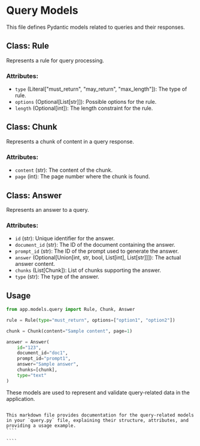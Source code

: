 # Query Models

This file defines Pydantic models related to queries and their responses.

## Class: Rule

Represents a rule for query processing.

### Attributes:
- `type` (Literal["must_return", "may_return", "max_length"]): The type of rule.
- `options` (Optional[List[str]]): Possible options for the rule.
- `length` (Optional[int]): The length constraint for the rule.

## Class: Chunk

Represents a chunk of content in a query response.

### Attributes:
- `content` (str): The content of the chunk.
- `page` (int): The page number where the chunk is found.

## Class: Answer

Represents an answer to a query.

### Attributes:
- `id` (str): Unique identifier for the answer.
- `document_id` (str): The ID of the document containing the answer.
- `prompt_id` (str): The ID of the prompt used to generate the answer.
- `answer` (Optional[Union[int, str, bool, List[int], List[str]]]): The actual answer content.
- `chunks` (List[Chunk]): List of chunks supporting the answer.
- `type` (str): The type of the answer.

## Usage

```python
from app.models.query import Rule, Chunk, Answer

rule = Rule(type="must_return", options=["option1", "option2"])

chunk = Chunk(content="Sample content", page=1)

answer = Answer(
    id="123",
    document_id="doc1",
    prompt_id="prompt1",
    answer="Sample answer",
    chunks=[chunk],
    type="text"
)
````


These models are used to represent and validate query-related data in the application.
``````

This markdown file provides documentation for the query-related models in your `query.py` file, explaining their structure, attributes, and providing a usage example.
````

````
